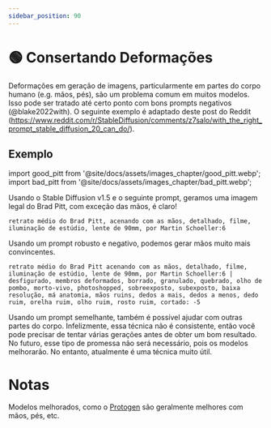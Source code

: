 ```yaml
---
sidebar_position: 90
---
```

# 🟢 Consertando Deformações

Deformações em geração de imagens, particularmente em partes do corpo humano (e.g. mãos, pés), são um problema comum em muitos modelos. Isso pode ser tratado até certo ponto com bons prompts negativos (@blake2022with). O seguinte exemplo é adaptado deste post do Reddit (https://www.reddit.com/r/StableDiffusion/comments/z7salo/with_the_right_prompt_stable_diffusion_20_can_do/).

## Exemplo

import good_pitt from '@site/docs/assets/images_chapter/good_pitt.webp';
import bad_pitt from '@site/docs/assets/images_chapter/bad_pitt.webp';

Usando o Stable Diffusion v1.5 e o seguinte prompt, geramos uma imagem legal do Brad Pitt, com exceção das mãos, é claro!

`retrato médio do Brad Pitt, acenando com as mãos, detalhado, filme, iluminação de estúdio, lente de 90mm, por Martin Schoeller:6`

<div style={{textAlign: 'center'}}>
  <LazyLoadImage src={bad_pitt} style={{width: "250px"}} />
</div>

Usando um prompt robusto e negativo, podemos gerar mãos muito mais convincentes.

`retrato médio do Brad Pitt acenando com as mãos, detalhado, filme, iluminação de estúdio, lente de 90mm, por Martin Schoeller:6 | desfigurado, membros deformados, borrado, granulado, quebrado, olho de pombo, morto-vivo, photoshopped, sobreexposto, subexposto, baixa resolução, má anatomia, mãos ruins, dedos a mais, dedos a menos, dedo ruim, orelha ruim, olho ruim, rosto ruim, cortado: -5`
<div style={{textAlign: 'center'}}>
  <LazyLoadImage src={good_pitt} style={{width: "250px"}} />
</div>

Usando um prompt semelhante, também é possível ajudar com outras partes do corpo. Infelizmente, essa técnica não é consistente, então você pode precisar de tentar várias gerações antes de obter um bom resultado.
No futuro, esse tipo de promessa não será necessário, pois os modelos melhorarão. No entanto, atualmente é uma técnica muito útil.

# Notas

Modelos melhorados, como o [Protogen](https://civitai.com/models/3666/protogen-x34-official-release) são geralmente melhores com mãos, pés, etc.